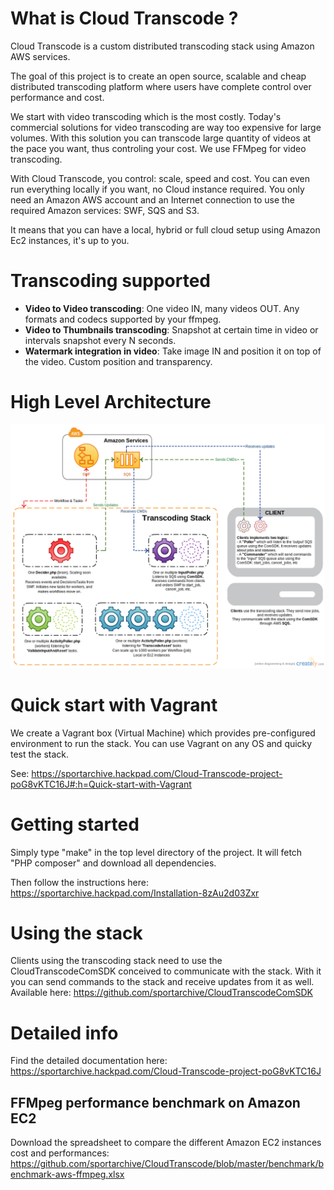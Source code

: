 # What is Cloud Transcode ?
Cloud Transcode is a custom distributed transcoding stack using Amazon AWS services.

The goal of this project is to create an open source, scalable and cheap distributed transcoding platform where users have complete control over
performance and cost. 

We start with video transcoding which is the most costly. Today's commercial solutions for video transcoding are way too expensive for large volumes. With this solution you can transcode large quantity of videos at the pace you want, thus controling your cost. 
We use FFMpeg for video transcoding.

With Cloud Transcode, you control: scale, speed and cost. You can even run everything locally if you want, no Cloud instance required. You
only need an Amazon AWS account and an Internet connection to use the required Amazon services: SWF, SQS and S3. 

It means that you can have a local, hybrid or full cloud setup using Amazon Ec2 instances, it's up to you.

# Transcoding supported
- **Video to Video transcoding**: One video IN, many videos OUT. Any formats and codecs supported by your ffmpeg.
- **Video to Thumbnails transcoding**: Snapshot at certain time in video or intervals snapshot every N seconds.
- **Watermark integration in video**: Take image IN and position it on top of the video. Custom position and transparency.

# High Level Architecture
![Alt text](/../images/high_level_arch.png?raw=true "High Level Architecture")

# Quick start with Vagrant
We create a Vagrant box (Virtual Machine) which provides pre-configured environment to run the stack. You can use Vagrant on any OS and quicky test the stack.

See: https://sportarchive.hackpad.com/Cloud-Transcode-project-poG8vKTC16J#:h=Quick-start-with-Vagrant

# Getting started
Simply type "make" in the top level directory of the project. It will fetch "PHP
composer" and download all dependencies.

Then follow the instructions here: https://sportarchive.hackpad.com/Installation-8zAu2d03Zxr

# Using the stack
Clients using the transcoding stack need to use the CloudTranscodeComSDK conceived to communicate with the stack. With it you can send commands to the stack and receive updates from it as well.
Available here: https://github.com/sportarchive/CloudTranscodeComSDK

# Detailed info 
Find the detailed documentation here: https://sportarchive.hackpad.com/Cloud-Transcode-project-poG8vKTC16J

## FFMpeg performance benchmark on Amazon EC2
Download the spreadsheet to compare the different Amazon EC2 instances cost and performances:
https://github.com/sportarchive/CloudTranscode/blob/master/benchmark/benchmark-aws-ffmpeg.xlsx

